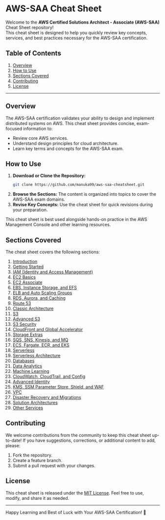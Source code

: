 # AWS-SAA Cheat Sheet

Welcome to the **AWS Certified Solutions Architect - Associate (AWS-SAA)** Cheat Sheet repository! \
This cheat sheet is designed to help you quickly review key concepts, services, and best practices necessary for the AWS-SAA certification.

## Table of Contents

1. [Overview](#overview)
2. [How to Use](#how-to-use)
3. [Sections Covered](#sections-covered)
4. [Contributing](#contributing)
5. [License](#license)

---

## Overview

The AWS-SAA certification validates your ability to design and implement distributed systems on AWS. This cheat sheet provides concise, exam-focused information to:

- Review core AWS services.
- Understand design principles for cloud architecture.
- Learn key terms and concepts for the AWS-SAA exam.

## How to Use

1. **Download or Clone the Repository:**
   ```bash
   git clone https://github.com/manuka99/aws-saa-cheatsheet.git
   ```
2. **Browse the Sections:** The content is organized into topics to cover the AWS-SAA exam domains.
3. **Revise Key Concepts:** Use the cheat sheet for quick revisions during your preparation.

This cheat sheet is best used alongside hands-on practice in the AWS Management Console and other learning resources.

## Sections Covered

The cheat sheet covers the following sections:

1. [Introduction](docs/01_intro.md)
2. [Getting Started](docs/02_get_started.md)
3. [IAM (Identity and Access Management)](docs/03_iam.md)
4. [EC2 Basics](docs/04_ec2_basics.md)
5. [EC2 Associate](docs/05_ec2_associate.md)
6. [EBS, Instance Storage, and EFS](docs/06_ebs_inst_storage_efs.md)
7. [ELB and Auto Scaling Groups](docs/07_elb_asg.md)
8. [RDS, Aurora, and Caching](docs/08_rds_aurora_cache.md)
9. [Route 53](docs/09_route_53.md)
10. [Classic Architecture](docs/10_classic_architecture.md)
11. [S3](docs/11_s3.md)
12. [Advanced S3](docs/12_s3_advance.md)
13. [S3 Security](docs/13_s3_security.md)
14. [CloudFront and Global Accelerator](docs/14_cludfrnt_gbl_acelrator.md)
15. [Storage Extras](docs/15_storage_extras.md)
16. [SQS, SNS, Kinesis, and MQ](docs/16_sqs_sns_kinesis_mq.md)
17. [ECS, Fargate, ECR, and EKS](docs/17_ecs_fargate_ecr_eks.md)
18. [Serverless](docs/18_serverless.md)
19. [Serverless Architecture](docs/19_serverless_arch.md)
20. [Databases](docs/20_databases.md)
21. [Data Analytics](docs/21_data_analytics.md)
22. [Machine Learning](docs/22_machine_learning.md)
23. [CloudWatch, CloudTrail, and Config](docs/23_cludwatch_cludtrail_config.md)
24. [Advanced Identity](docs/24_advance_identity.md)
25. [KMS, SSM Parameter Store, Shield, and WAF](docs/25_kms_ssm_sheild_waf.md)
26. [VPC](docs/26_vpc.md)
27. [Disaster Recovery and Migrations](docs/27_dis_recv_migrations.md)
28. [Solution Architectures](docs/28_solution_archs.md)
29. [Other Services](docs/29_other_services.md)

## Contributing

We welcome contributions from the community to keep this cheat sheet up-to-date! If you have suggestions, corrections, or additional content to add, please:

1. Fork the repository.
2. Create a feature branch.
3. Submit a pull request with your changes.

## License

This cheat sheet is released under the [MIT License](LICENSE). Feel free to use, modify, and share it as needed.

---

Happy Learning and Best of Luck with Your AWS-SAA Certification! 🎉
